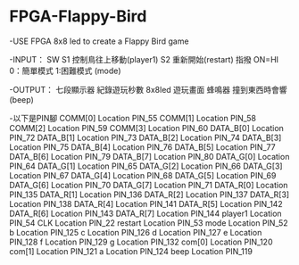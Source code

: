# FPGA-Flappy-Bird

-USE FPGA 8x8 led to create a Flappy Bird game

-INPUT：
SW S1 控制鳥往上移動(player1) S2 重新開始(restart) 
指撥 ON=HI 0：簡單模式 1:困難模式 (mode)

-OUTPUT：
七段顯示器 紀錄遊玩秒數
8x8led 遊玩畫面
蜂鳴器  撞到東西時會響 (beep)

-以下是PIN腳
COMM[0]	Location	PIN_55
COMM[1]	Location	PIN_58
COMM[2]	Location	PIN_59
COMM[3]	Location	PIN_60
DATA_B[0]	Location	PIN_72
DATA_B[1]	Location	PIN_73
DATA_B[2]	Location	PIN_74
DATA_B[3]	Location	PIN_75
DATA_B[4]	Location	PIN_76
DATA_B[5]	Location	PIN_77
DATA_B[6]	Location	PIN_79
DATA_B[7]	Location	PIN_80
DATA_G[0]	Location	PIN_64
DATA_G[1]	Location	PIN_65
DATA_G[2]	Location	PIN_66
DATA_G[3]	Location	PIN_67
DATA_G[4]	Location	PIN_68
DATA_G[5]	Location	PIN_69
DATA_G[6]	Location	PIN_70
DATA_G[7]	Location	PIN_71
DATA_R[0]	Location	PIN_135
DATA_R[1]	Location	PIN_136
DATA_R[2]	Location	PIN_137
DATA_R[3]	Location	PIN_138
DATA_R[4]	Location	PIN_141
DATA_R[5]	Location	PIN_142
DATA_R[6]	Location	PIN_143
DATA_R[7]	Location	PIN_144
player1	Location	PIN_54
CLK	Location	PIN_22
restart	Location	PIN_53
mode	Location	PIN_52
b	Location	PIN_125
c	Location	PIN_126
d	Location	PIN_127
e	Location	PIN_128
f	Location	PIN_129
g	Location	PIN_132
com[0]	Location	PIN_120
com[1]	Location	PIN_121
a	Location	PIN_124
beep	Location	PIN_119
